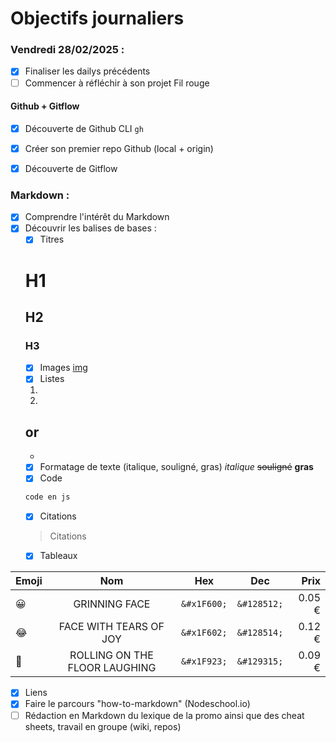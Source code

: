 # Objectifs journaliers

### Vendredi 28/02/2025 :

- [x] Finaliser les dailys précédents
- [ ] Commencer à réfléchir à son projet Fil rouge

#### Github + Gitflow

- [x] Découverte de Github CLI `gh`

- [x] Créer son premier repo Github (local + origin)

- [x] Découverte de Gitflow

### Markdown :

- [x] Comprendre l'intérêt du Markdown
- [x] Découvrir les balises de bases :
  - [x] Titres
  # H1
  ## H2
  ### H3
  - [x] Images
  [img](link)
  - [x] Listes
  1. 
  2. 
  or 
  - 
  - 
  - [x] Formatage de texte (italique, souligné, gras)
  *italique*
  ~~souligné~~
  **gras**
  - [x] Code
  ```js
  code en js
  ```
  - [x] Citations
  > Citations
  - [x] Tableaux
     
| Emoji   |   Nom |   Hex |   Dec |   Prix    |
|---    |:-:    |:-:    |:-:    |--:    |
|   &#x1F600;   |   GRINNING FACE   |   ```&#x1F600;``` |   ```&#128512;``` |   0.05 €  |
|   &#x1F602;   |   FACE WITH TEARS OF JOY  |   ```&#x1F602;``` |   ```&#128514;``` |   0.12 €  |
|   &#x1F923;   |   ROLLING ON THE FLOOR LAUGHING   |   ```&#x1F923;``` |   ```&#129315;``` |   0.09 €  |
  - [x] Liens
- [X] Faire le parcours "how-to-markdown" (Nodeschool.io)
- [ ] Rédaction en Markdown du lexique de la promo ainsi que des cheat sheets, travail en groupe (wiki, repos)
